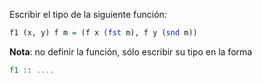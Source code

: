Escribir el tipo de la siguiente función:

```Haskell
f1 (x, y) f m = (f x (fst m), f y (snd m))
```

**Nota**: no definir la función, sólo escribir su tipo en la forma

```Haskell
f1 :: ....
```
